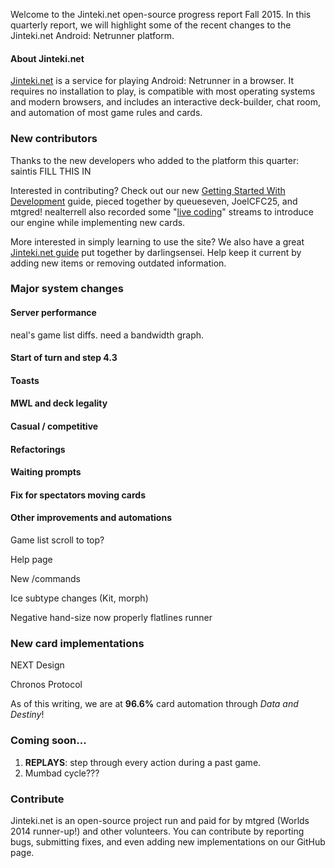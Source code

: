 Welcome to the Jinteki.net open-source progress report Fall 2015. In this quarterly report, we will highlight some of the recent changes to the Jinteki.net Android: Netrunner platform.

#### About Jinteki.net

[Jinteki.net](http://www.jinteki.net) is a service for playing Android: Netrunner in a browser. It requires no installation to play, is compatible with most operating systems and modern browsers, and includes an interactive deck-builder, chat room, and automation of most game rules and cards.

### New contributors

Thanks to the new developers who added to the platform this quarter: saintis FILL THIS IN

Interested in contributing? Check out our new [Getting Started With Development](https://github.com/mtgred/netrunner/wiki/Getting-Started-with-Development) guide, pieced together by queueseven, JoelCFC25, and mtgred! nealterrell also recorded some "[live coding](https://www.livecoding.tv/video/jintekinet-intro-tenma-line-12/)" streams to introduce our engine while implementing new cards.

More interested in simply learning to use the site? We also have a great [Jinteki.net guide](https://github.com/mtgred/netrunner/wiki/Jinteki.net-Guide) put together by darlingsensei. Help keep it current by adding new items or removing outdated information.

### Major system changes

#### Server performance

neal's game list diffs. need a bandwidth graph.

#### Start of turn and step 4.3

#### Toasts

#### MWL and deck legality

#### Casual / competitive

#### Refactorings

#### Waiting prompts

#### Fix for spectators moving cards

#### Other improvements and automations

Game list scroll to top?

Help page

New /commands

Ice subtype changes (Kit, morph)

Negative hand-size now properly flatlines runner

### New card implementations

NEXT Design

Chronos Protocol

As of this writing, we are at __96.6%__ card automation through _Data and Destiny_!

### Coming soon...

1. __REPLAYS__: step through every action during a past game.
2. Mumbad cycle???

### Contribute

Jinteki.net is an open-source project run and paid for by mtgred (Worlds 2014 runner-up!) and other volunteers. You can contribute by reporting bugs, submitting fixes, and even adding new implementations on our GitHub page.